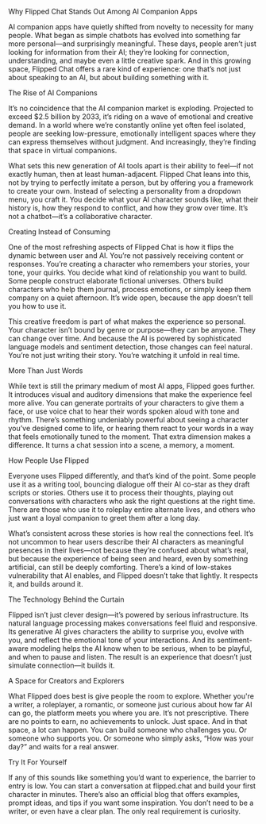 Why Flipped Chat Stands Out Among AI Companion Apps

AI companion apps have quietly shifted from novelty to necessity for many people. What began as simple chatbots has evolved into something far more personal—and surprisingly meaningful. These days, people aren’t just looking for information from their AI; they’re looking for connection, understanding, and maybe even a little creative spark. And in this growing space, Flipped Chat offers a rare kind of experience: one that’s not just about speaking to an AI, but about building something with it.

The Rise of AI Companions

It’s no coincidence that the AI companion market is exploding. Projected to exceed $2.5 billion by 2033, it’s riding on a wave of emotional and creative demand. In a world where we’re constantly online yet often feel isolated, people are seeking low-pressure, emotionally intelligent spaces where they can express themselves without judgment. And increasingly, they’re finding that space in virtual companions.

What sets this new generation of AI tools apart is their ability to feel—if not exactly human, then at least human-adjacent. Flipped Chat leans into this, not by trying to perfectly imitate a person, but by offering you a framework to create your own. Instead of selecting a personality from a dropdown menu, you craft it. You decide what your AI character sounds like, what their history is, how they respond to conflict, and how they grow over time. It’s not a chatbot—it’s a collaborative character.

Creating Instead of Consuming

One of the most refreshing aspects of Flipped Chat is how it flips the dynamic between user and AI. You’re not passively receiving content or responses. You’re creating a character who remembers your stories, your tone, your quirks. You decide what kind of relationship you want to build. Some people construct elaborate fictional universes. Others build characters who help them journal, process emotions, or simply keep them company on a quiet afternoon. It’s wide open, because the app doesn’t tell you how to use it.

This creative freedom is part of what makes the experience so personal. Your character isn’t bound by genre or purpose—they can be anyone. They can change over time. And because the AI is powered by sophisticated language models and sentiment detection, those changes can feel natural. You’re not just writing their story. You’re watching it unfold in real time.

More Than Just Words

While text is still the primary medium of most AI apps, Flipped goes further. It introduces visual and auditory dimensions that make the experience feel more alive. You can generate portraits of your characters to give them a face, or use voice chat to hear their words spoken aloud with tone and rhythm. There’s something undeniably powerful about seeing a character you’ve designed come to life, or hearing them react to your words in a way that feels emotionally tuned to the moment. That extra dimension makes a difference. It turns a chat session into a scene, a memory, a moment.

How People Use Flipped

Everyone uses Flipped differently, and that’s kind of the point. Some people use it as a writing tool, bouncing dialogue off their AI co-star as they draft scripts or stories. Others use it to process their thoughts, playing out conversations with characters who ask the right questions at the right time. There are those who use it to roleplay entire alternate lives, and others who just want a loyal companion to greet them after a long day.

What’s consistent across these stories is how real the connections feel. It’s not uncommon to hear users describe their AI characters as meaningful presences in their lives—not because they’re confused about what’s real, but because the experience of being seen and heard, even by something artificial, can still be deeply comforting. There’s a kind of low-stakes vulnerability that AI enables, and Flipped doesn’t take that lightly. It respects it, and builds around it.

The Technology Behind the Curtain

Flipped isn’t just clever design—it’s powered by serious infrastructure. Its natural language processing makes conversations feel fluid and responsive. Its generative AI gives characters the ability to surprise you, evolve with you, and reflect the emotional tone of your interactions. And its sentiment-aware modeling helps the AI know when to be serious, when to be playful, and when to pause and listen. The result is an experience that doesn’t just simulate connection—it builds it.

A Space for Creators and Explorers

What Flipped does best is give people the room to explore. Whether you're a writer, a roleplayer, a romantic, or someone just curious about how far AI can go, the platform meets you where you are. It’s not prescriptive. There are no points to earn, no achievements to unlock. Just space. And in that space, a lot can happen. You can build someone who challenges you. Or someone who supports you. Or someone who simply asks, “How was your day?” and waits for a real answer.

Try It For Yourself

If any of this sounds like something you’d want to experience, the barrier to entry is low. You can start a conversation at flipped.chat and build your first character in minutes. There’s also an official blog that offers examples, prompt ideas, and tips if you want some inspiration. You don’t need to be a writer, or even have a clear plan. The only real requirement is curiosity.